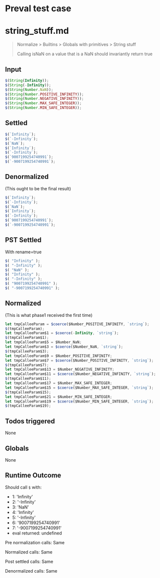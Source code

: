 # Preval test case

# string_stuff.md

> Normalize > Builtins > Globals with primitives > String stuff
>
> Calling isNaN on a value that is a NaN should invariantly return true

## Input

`````js filename=intro
$(String(Infinity));
$(String(-Infinity));
$(String(Number.NaN));
$(String(Number.POSITIVE_INFINITY));
$(String(Number.NEGATIVE_INFINITY));
$(String(Number.MAX_SAFE_INTEGER));
$(String(Number.MIN_SAFE_INTEGER));
`````


## Settled


`````js filename=intro
$(`Infinity`);
$(`-Infinity`);
$(`NaN`);
$(`Infinity`);
$(`-Infinity`);
$(`9007199254740991`);
$(`-9007199254740991`);
`````


## Denormalized
(This ought to be the final result)

`````js filename=intro
$(`Infinity`);
$(`-Infinity`);
$(`NaN`);
$(`Infinity`);
$(`-Infinity`);
$(`9007199254740991`);
$(`-9007199254740991`);
`````


## PST Settled
With rename=true

`````js filename=intro
$( "Infinity" );
$( "-Infinity" );
$( "NaN" );
$( "Infinity" );
$( "-Infinity" );
$( "9007199254740991" );
$( "-9007199254740991" );
`````


## Normalized
(This is what phase1 received the first time)

`````js filename=intro
let tmpCalleeParam = $coerce($Number_POSITIVE_INFINITY, `string`);
$(tmpCalleeParam);
let tmpCalleeParam$1 = $coerce(-Infinity, `string`);
$(tmpCalleeParam$1);
let tmpCalleeParam$5 = $Number_NaN;
let tmpCalleeParam$3 = $coerce($Number_NaN, `string`);
$(tmpCalleeParam$3);
let tmpCalleeParam$9 = $Number_POSITIVE_INFINITY;
let tmpCalleeParam$7 = $coerce($Number_POSITIVE_INFINITY, `string`);
$(tmpCalleeParam$7);
let tmpCalleeParam$13 = $Number_NEGATIVE_INFINITY;
let tmpCalleeParam$11 = $coerce($Number_NEGATIVE_INFINITY, `string`);
$(tmpCalleeParam$11);
let tmpCalleeParam$17 = $Number_MAX_SAFE_INTEGER;
let tmpCalleeParam$15 = $coerce($Number_MAX_SAFE_INTEGER, `string`);
$(tmpCalleeParam$15);
let tmpCalleeParam$21 = $Number_MIN_SAFE_INTEGER;
let tmpCalleeParam$19 = $coerce($Number_MIN_SAFE_INTEGER, `string`);
$(tmpCalleeParam$19);
`````


## Todos triggered


None


## Globals


None


## Runtime Outcome


Should call `$` with:
 - 1: 'Infinity'
 - 2: '-Infinity'
 - 3: 'NaN'
 - 4: 'Infinity'
 - 5: '-Infinity'
 - 6: '9007199254740991'
 - 7: '-9007199254740991'
 - eval returned: undefined

Pre normalization calls: Same

Normalized calls: Same

Post settled calls: Same

Denormalized calls: Same
